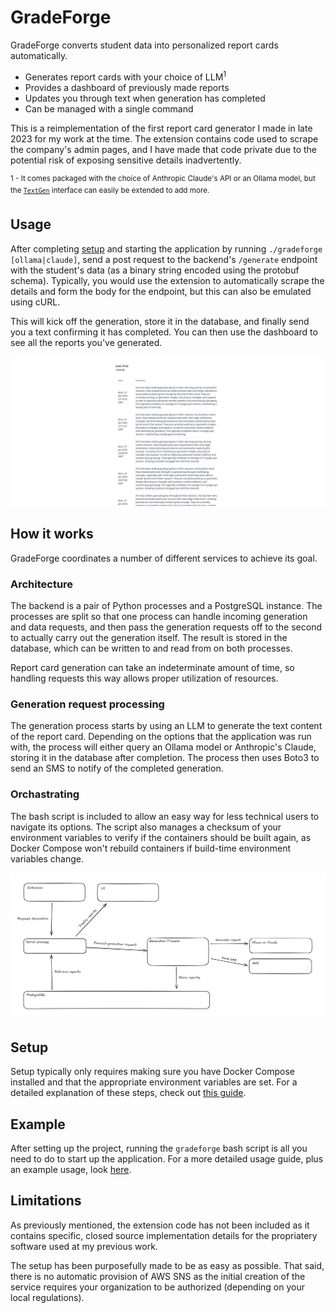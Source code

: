 
# GradeForge

GradeForge converts student data into personalized report cards automatically.

- Generates report cards with your choice of LLM<sup>1</sup>
- Provides a dashboard of previously made reports
- Updates you through text when generation has completed
- Can be managed with a single command

This is a reimplementation of the first report card generator I made in late 2023 for my work at the time. The extension contains code used to scrape the company's admin pages, and I have made that code private due to the potential risk of exposing sensitive details inadvertently.

<sup>1 - It comes packaged with the choice of Anthropic Claude's API or an Ollama model, but the [`TextGen`](../server/src/text_gen.py) interface can easily be extended to add more.</sup>

## Usage
After completing [setup](setup.md) and starting the application by running `./gradeforge [ollama|claude]`, send a post request to the backend's `/generate` endpoint with the student's data (as a binary string encoded using the protobuf schema). Typically, you would use the extension to automatically scrape the details and form the body for the endpoint, but this can also be emulated using cURL.

This will kick off the generation, store it in the database, and finally send you a text confirming it has completed. You can then use the dashboard to see all the reports you've generated.

![screenshot of an example student's report cards](ui-screenshot.png)

## How it works
GradeForge coordinates a number of different services to achieve its goal.

### Architecture

The backend is a pair of Python processes and a PostgreSQL instance. The processes are split so that one process can handle incoming generation and data requests, and then pass the generation requests off to the second to actually carry out the generation itself. The result is stored in the database, which can be written to and read from on both processes.

Report card generation can take an indeterminate amount of time, so handling requests this way allows proper utilization of resources.

### Generation request processing

The generation process starts by using an LLM to generate the text content of the report card. Depending on the options that the application was run with, the process will either query an Ollama model or Anthropic's Claude, storing it in the database after completion. The process then uses Boto3 to send an SMS to notify of the completed generation.

### Orchastrating

The bash script is included to allow an easy way for less technical users to navigate its options. The script also manages a checksum of your environment variables to verify if the containers should be built again, as Docker Compose won't rebuild containers if build-time environment variables change.


![architecture diagram](architecture-diagram.png)


## Setup
Setup typically only requires making sure you have Docker Compose installed and that the appropriate environment variables are set. For a detailed explanation of these steps, check out [this guide](setup.md).

## Example
After setting up the project, running the `gradeforge` bash script is all you need to do to start up the application. For a more detailed usage guide, plus an example usage, look [here](usage.md).

## Limitations

As previously mentioned, the extension code has not been included as it contains specific, closed source implementation details for the propriatery software used at my previous work.

The setup has been purposefully made to be as easy as possible. That said, there is no automatic provision of AWS SNS as the initial creation of the service requires your organization to be authorized (depending on your local regulations).